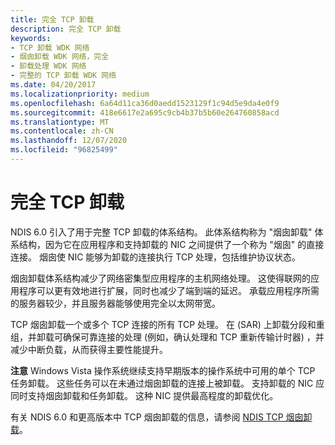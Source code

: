 ```yaml
---
title: 完全 TCP 卸载
description: 完全 TCP 卸载
keywords:
- TCP 卸载 WDK 网络
- 烟囱卸载 WDK 网络，完全
- 卸载处理 WDK 网络
- 完整的 TCP 卸载 WDK 网络
ms.date: 04/20/2017
ms.localizationpriority: medium
ms.openlocfilehash: 6a64d11ca36d0aedd1523129f1c94d5e9da4e0f9
ms.sourcegitcommit: 418e6617e2a695c9cb4b37b5b60e264760858acd
ms.translationtype: MT
ms.contentlocale: zh-CN
ms.lasthandoff: 12/07/2020
ms.locfileid: "96825499"
---
```

# <a name="full-tcp-offload"></a>完全 TCP 卸载





NDIS 6.0 引入了用于完整 TCP 卸载的体系结构。 此体系结构称为 "烟囱卸载" 体系结构，因为它在应用程序和支持卸载的 NIC 之间提供了一个称为 "烟囱" 的直接连接。 烟囱使 NIC 能够为卸载的连接执行 TCP 处理，包括维护协议状态。

烟囱卸载体系结构减少了网络密集型应用程序的主机网络处理。 这使得联网的应用程序可以更有效地进行扩展，同时也减少了端到端的延迟。 承载应用程序所需的服务器较少，并且服务器能够使用完全以太网带宽。

TCP 烟囱卸载一个或多个 TCP 连接的所有 TCP 处理。 在 (SAR) 上卸载分段和重组，并卸载可确保可靠连接的处理 (例如，确认处理和 TCP 重新传输计时器) ，并减少中断负载，从而获得主要性能提升。

**注意**  Windows Vista 操作系统继续支持早期版本的操作系统中可用的单个 TCP 任务卸载。 这些任务可以在未通过烟囱卸载的连接上被卸载。 支持卸载的 NIC 应同时支持烟囱卸载和任务卸载。 这种 NIC 提供最高程度的卸载优化。

 

有关 NDIS 6.0 和更高版本中 TCP 烟囱卸载的信息，请参阅 [NDIS TCP 烟囱卸载](/previous-versions/windows/hardware/network/ndis-tcp-chimney-offload)。

 

